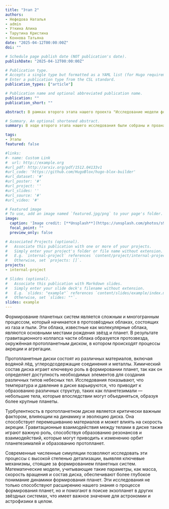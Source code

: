 ```yaml
---
title: "Этап 2"
authors:
- Нефедова Наталья
- admin
- Уткина Алина
- Тарутина Кристина
- Коннова Татьяна
date: "2025-04-12T00:00:00Z"
doi: ""

# Schedule page publish date (NOT publication's date).
publishDate: "2025-04-12T00:00:00Z"

# Publication type.
# Accepts a single type but formatted as a YAML list (for Hugo requirements).
# Enter a publication type from the CSL standard.
publication_types: ["article"]

# Publication name and optional abbreviated publication name.
publication: ""
publication_short: ""

abstract: В рамках второго этапа нашего проекта "Исследование модели формирования планетной системы на основе теоретического анализа и численного моделирования" была проведена комплексная работа, направленная на изучение основополагающих процессов, способствующих образованию планет и их спутников. Основное внимание уделялось теоретическому анализу существующих моделей формирования планетных систем, а также разработке новых математических подходов, позволяющих более точно описывать динамику и эволюцию протопланетных дисков.

# Summary. An optional shortened abstract.
summary: В ходе второго этапа нашего исследования были собраны и проанализированы данные о физических и химических условиях в протозвёздных облаках, а также о взаимодействиях между различными компонентами диска. Используя численные симуляции, мы смогли визуализировать процессы акреции и агрегации материалов, что позволило выявить ключевые факторы, влияющие на формирование планет. Результаты симуляций подтвердили теоретические предположения о значении турбулентности и гравитационных взаимодействий в процессе формирования планет. На данном этапе также была разработана первая версия математической модели, учитывающей множество переменных, таких как масса, скорость вращения и состав протопланетного диска. Эта модель будет служить основой для дальнейших исследований и позволит более глубоко понять механизмы, стоящие за образованием планетных систем. Мы уверены, что результаты первого этапа закладывают прочный фундамент для дальнейших исследований и помогут в разработке более сложных моделей, которые будут учитывать взаимодействие множества факторов на более поздних этапах формирования планет. В заключение, первый этап нашего исследования продемонстрировал значительный прогресс в понимании процессов формирования планетных систем и открыл новые перспективы для дальнейших исследований в этой области. Мы с нетерпением ждем возможности продолжить работу и углубить наши знания о формировании планет в контексте различных звездных систем. 

tags:
- Этапы
featured: false

#links:
#- name: Custom Link
#  url: http://example.org
#url_pdf: http://arxiv.org/pdf/1512.04133v1
#url_code: 'https://github.com/HugoBlox/hugo-blox-builder'
#url_dataset: '#'
#url_poster: '#'
#url_project: ''
#url_slides: ''
#url_source: '#'
#url_video: '#'

# Featured image
# To use, add an image named `featured.jpg/png` to your page's folder. 
image:
  caption: 'Image credit: [**Unsplash**](https://unsplash.com/photos/s9CC2SKySJM)'
  focal_point: ""
  preview_only: false

# Associated Projects (optional).
#   Associate this publication with one or more of your projects.
#   Simply enter your project's folder or file name without extension.
#   E.g. `internal-project` references `content/project/internal-project/index.md`.
#   Otherwise, set `projects: []`.
projects:
- internal-project

# Slides (optional).
#   Associate this publication with Markdown slides.
#   Simply enter your slide deck's filename without extension.
#   E.g. `slides: "example"` references `content/slides/example/index.md`.
#   Otherwise, set `slides: ""`.
slides: example
---
```


Формирование планетных систем является сложным и многогранным процессом, который начинается в протозвёздных облаках, состоящих из газа и пыли. Эти облака, известные как молекулярные облака, являются основными местами рождения звёзд и планет. В результате гравитационного коллапса части облака образуется протозвезда, окружённая протопланетным диском, в котором происходят процессы акреции и агрегации.

Протопланетные диски состоят из различных материалов, включая водяной лёд, углеродсодержащие соединения и металлы. Химический состав диска играет ключевую роль в формировании планет, так как он определяет доступность необходимых элементов для создания различных типов небесных тел. Исследования показывают, что температура и давление в диске варьируются, что приводит к образованию различных структур, таких как планетезимали — небольшие тела, которые впоследствии могут объединяться, образуя более крупные планеты.

Турбулентность в протопланетном диске является критически важным фактором, влияющим на динамику и эволюцию диска. Она способствует перемешиванию материалов и может влиять на скорость акреции. Гравитационные взаимодействия между телами в диске также играют важную роль, способствуя образованию резонансов и взаимодействий, которые могут приводить к изменению орбит планетезималей и образованию протопланет.

Современные численные симуляции позволяют исследовать эти процессы с высокой степенью детализации, выявляя ключевые механизмы, стоящие за формированием планетных систем. Математические модели, учитывающие такие параметры, как масса, скорость вращения и состав диска, обеспечивают более глубокое понимание динамики формирования планет. Эти исследования не только способствуют расширению нашего знания о процессе формирования планет, но и помогают в поиске экзопланет в других звёздных системах, что имеет важное значение для астрономии и астрофизики в целом. 
